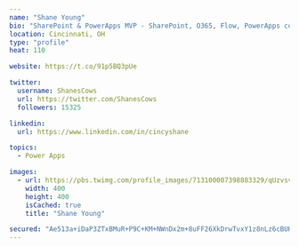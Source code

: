 ```yaml
---
name: "Shane Young"
bio: "SharePoint & PowerApps MVP - SharePoint, O365, Flow, PowerApps consulting? @PowerApps911 | Pure Snark? You found it."
location: Cincinnati, OH
type: "profile"
heat: 110

website: https://t.co/91p5BQ3pUe

twitter:
  username: ShanesCows
  url: https://twitter.com/ShanesCows
  followers: 15325

linkedin:
  url: https://www.linkedin.com/in/cincyshane

topics:
  - Power Apps

images:
  - url: https://pbs.twimg.com/profile_images/713100007398883329/qUzvsvQ3_400x400.jpg
    width: 400
    height: 400
    isCached: true
    title: "Shane Young"

secured: "Ae513a+iDaP3ZTxBMuR+P9C+KM+NWnDx2m+8uFF26XkDrwTvxY1z8nLz6cBUHA0jGWQlzL3aud4AJ4/E/bNj5XRyCpuZ1kJmoAaJBqpz6xl6h+dYs3b6hOVO5jRCCBZBXAV+9P2j4CQx/vZK+u1bvjIt9JHXu6JXusHZSz4mBxhKChNQxaKOsAjC1MGTVVySoVkeLLT2XPL1dzAjC4rGUbVuaO68PZr2tpJ26c7xf68eNfz/Z81o46RQVX3z9CNBWmfLnyeSvk2Tzu8Q+C9KwXmJAfGos17R0Jr2lXoI45B/IfXKXUjaye6hPnyIpw+5jX9Smb4uPQXsgWBoIJ2d4WvgTkmEK66GS4jQlJ4aTO3fGd5kWL3awsYKzPHc34cH+bKR8AWN0Y0QKbpJw2VFjiL7mO0IBAWUpfTaQlVJBDc=;gLPQboFRC6urhkGAcuB7Pw=="
---
```


